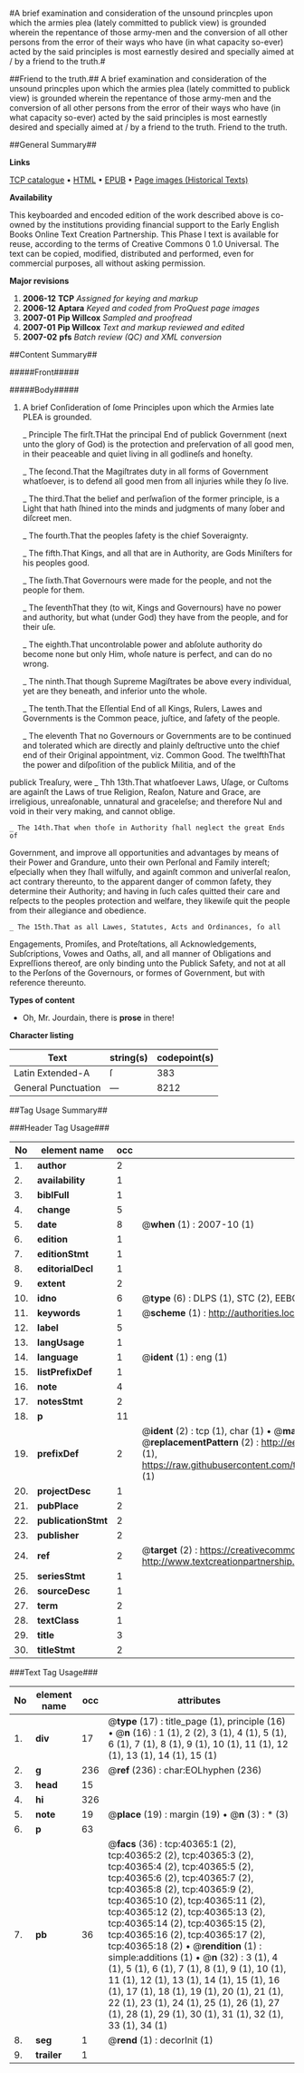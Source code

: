 #A brief examination and consideration of the unsound princples upon which the armies plea (lately committed to publick view) is grounded wherein the repentance of those army-men and the conversion of all other persons from the error of their ways who have (in what capacity so-ever) acted by the said principles is most earnestly desired and specially aimed at / by a friend to the truth.#

##Friend to the truth.##
A brief examination and consideration of the unsound princples upon which the armies plea (lately committed to publick view) is grounded wherein the repentance of those army-men and the conversion of all other persons from the error of their ways who have (in what capacity so-ever) acted by the said principles is most earnestly desired and specially aimed at / by a friend to the truth.
Friend to the truth.

##General Summary##

**Links**

[TCP catalogue](http://www.ota.ox.ac.uk/tcp/)  • 
[HTML](http://tei.it.ox.ac.uk/tcp/Texts-HTML/free/A29/A29451.html)  • 
[EPUB](http://tei.it.ox.ac.uk/tcp/Texts-EPUB/free/A29/A29451.epub) • 
[Page images (Historical Texts)](https://data.historicaltexts.jisc.ac.uk/view?pubId=eebo-07911873e&pageId=eebo-07911873e-40365-1)

**Availability**

This keyboarded and encoded edition of the
	       work described above is co-owned by the institutions
	       providing financial support to the Early English Books
	       Online Text Creation Partnership. This Phase I text is
	       available for reuse, according to the terms of Creative
	       Commons 0 1.0 Universal. The text can be copied,
	       modified, distributed and performed, even for
	       commercial purposes, all without asking permission.

**Major revisions**

1. __2006-12__ __TCP__ *Assigned for keying and markup*
1. __2006-12__ __Aptara__ *Keyed and coded from ProQuest page images*
1. __2007-01__ __Pip Willcox__ *Sampled and proofread*
1. __2007-01__ __Pip Willcox__ *Text and markup reviewed and edited*
1. __2007-02__ __pfs__ *Batch review (QC) and XML conversion*

##Content Summary##

#####Front#####

#####Body#####

1. A brief Conſideration of ſome Principles
upon which the Armies late PLEA
is grounded.

    _ Principle The firſt.THat the principal End of publick Government
(next unto the glory of God) is the protection and
preſervation of all good men, in their peaceable
and quiet living in all godlineſs and honeſty.

    _ The ſecond.That the Magiſtrates duty in all forms of Government
whatſoever, is to defend all good men from all injuries while
they ſo live.

    _ The third.That the belief and perſwaſion of the former principle, is
a Light that hath ſhined into the minds and judgments of many
ſober and diſcreet men.

    _ The fourth.That the peoples ſafety is the chief Soveraignty.

    _ The fifth.That Kings, and all that are in Authority, are Gods Miniſters
for his peoples good.

    _ The ſixth.That Governours were made for the people, and not the
people for them.

    _ The ſeventhThat they (to wit, Kings and Governours) have no power
and authority, but what (under God) they have from the people,
and for their uſe.

    _ The eighth.That uncontrolable power and abſolute authority do become
none but only Him, whoſe nature is perfect, and can do no
wrong.

    _ The ninth.That though Supreme Magiſtrates be above every individual,
yet are they beneath, and inferior unto the whole.

    _ The tenth.That the Eſſential End of all Kings, Rulers, Lawes and
Governments is the Common peace, juſtice, and ſafety of the
people.

    _ The eleventh
That no Governours or Governments are to be continued
and tolerated which are directly and plainly deſtructive unto
the chief end of their Original appointment, viz. Common
Good.
The twelfthThat the power and diſpoſition of the publick Militia, and of the

publick Treaſury, were
    _ Thh 13th.That whatſoever Laws, Uſage, or Cuſtoms are againſt the
Laws of true Religion, Reaſon, Nature and Grace, are irreligious,
unreaſonable, unnatural and graceleſse; and therefore
Nul and void in their very making, and cannot oblige.

    _ The 14th.That when thoſe in Authority ſhall neglect the great Ends of
Government, and improve all opportunities and advantages by
means of their Power and Grandure, unto their own Perſonal
and Family intereſt; eſpecially when they ſhall wilfully, and againſt
common and univerſal reaſon, act contrary thereunto, to
the apparent danger of common ſafety, they determine their
Authority; and having in ſuch caſes quitted their care and
reſpects to the peoples protection and welfare, they likewiſe quit
the people from their allegiance and obedience.

    _ The 15th.That as all Lawes, Statutes, Acts and Ordinances, ſo all
Engagements, Promiſes, and Proteſtations, all Acknowledgements,
Subſcriptions, Vowes and Oaths, all, and all manner
of Obligations and Expreſſions thereof, are only binding unto
the Publick Safety, and not at all to the Perſons of the Governours,
or formes of Government, but with reference thereunto.

**Types of content**

  * Oh, Mr. Jourdain, there is **prose** in there!

**Character listing**


|Text|string(s)|codepoint(s)|
|---|---|---|
|Latin Extended-A|ſ|383|
|General Punctuation|—|8212|

##Tag Usage Summary##

###Header Tag Usage###

|No|element name|occ|attributes|
|---|---|---|---|
|1.|__author__|2||
|2.|__availability__|1||
|3.|__biblFull__|1||
|4.|__change__|5||
|5.|__date__|8| @__when__ (1) : 2007-10 (1)|
|6.|__edition__|1||
|7.|__editionStmt__|1||
|8.|__editorialDecl__|1||
|9.|__extent__|2||
|10.|__idno__|6| @__type__ (6) : DLPS (1), STC (2), EEBO-CITATION (1), OCLC (1), VID (1)|
|11.|__keywords__|1| @__scheme__ (1) : http://authorities.loc.gov/ (1)|
|12.|__label__|5||
|13.|__langUsage__|1||
|14.|__language__|1| @__ident__ (1) : eng (1)|
|15.|__listPrefixDef__|1||
|16.|__note__|4||
|17.|__notesStmt__|2||
|18.|__p__|11||
|19.|__prefixDef__|2| @__ident__ (2) : tcp (1), char (1)  •  @__matchPattern__ (2) : ([0-9\-]+):([0-9IVX]+) (1), (.+) (1)  •  @__replacementPattern__ (2) : http://eebo.chadwyck.com/downloadtiff?vid=$1&page=$2 (1), https://raw.githubusercontent.com/textcreationpartnership/Texts/master/tcpchars.xml#$1 (1)|
|20.|__projectDesc__|1||
|21.|__pubPlace__|2||
|22.|__publicationStmt__|2||
|23.|__publisher__|2||
|24.|__ref__|2| @__target__ (2) : https://creativecommons.org/publicdomain/zero/1.0/ (1), http://www.textcreationpartnership.org/docs/. (1)|
|25.|__seriesStmt__|1||
|26.|__sourceDesc__|1||
|27.|__term__|2||
|28.|__textClass__|1||
|29.|__title__|3||
|30.|__titleStmt__|2||


###Text Tag Usage###

|No|element name|occ|attributes|
|---|---|---|---|
|1.|__div__|17| @__type__ (17) : title_page (1), principle (16)  •  @__n__ (16) : 1 (1), 2 (2), 3 (1), 4 (1), 5 (1), 6 (1), 7 (1), 8 (1), 9 (1), 10 (1), 11 (1), 12 (1), 13 (1), 14 (1), 15 (1)|
|2.|__g__|236| @__ref__ (236) : char:EOLhyphen (236)|
|3.|__head__|15||
|4.|__hi__|326||
|5.|__note__|19| @__place__ (19) : margin (19)  •  @__n__ (3) : * (3)|
|6.|__p__|63||
|7.|__pb__|36| @__facs__ (36) : tcp:40365:1 (2), tcp:40365:2 (2), tcp:40365:3 (2), tcp:40365:4 (2), tcp:40365:5 (2), tcp:40365:6 (2), tcp:40365:7 (2), tcp:40365:8 (2), tcp:40365:9 (2), tcp:40365:10 (2), tcp:40365:11 (2), tcp:40365:12 (2), tcp:40365:13 (2), tcp:40365:14 (2), tcp:40365:15 (2), tcp:40365:16 (2), tcp:40365:17 (2), tcp:40365:18 (2)  •  @__rendition__ (1) : simple:additions (1)  •  @__n__ (32) : 3 (1), 4 (1), 5 (1), 6 (1), 7 (1), 8 (1), 9 (1), 10 (1), 11 (1), 12 (1), 13 (1), 14 (1), 15 (1), 16 (1), 17 (1), 18 (1), 19 (1), 20 (1), 21 (1), 22 (1), 23 (1), 24 (1), 25 (1), 26 (1), 27 (1), 28 (1), 29 (1), 30 (1), 31 (1), 32 (1), 33 (1), 34 (1)|
|8.|__seg__|1| @__rend__ (1) : decorInit (1)|
|9.|__trailer__|1||
